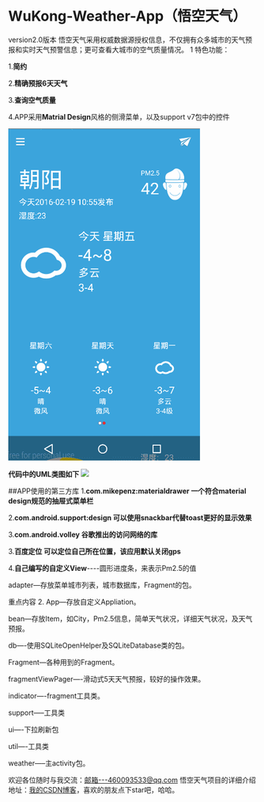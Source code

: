 # WuKong-Weather-App（悟空天气）
version2.0版本
悟空天气采用权威数据源授权信息，不仅拥有众多城市的天气预报和实时天气预警信息；更可查看大城市的空气质量情况。
1
特色功能： 

1.**简约** 

2.**精确预报6天天气** 

3.**查询空气质量** 

4.APP采用**Matrial Design**风格的侧滑菜单，以及support v7包中的控件 


![](Image/GIF.gif)
 
 **代码中的UML类图如下**
![](Image/uml.jpg)

##APP使用的第三方库
1.**com.mikepenz:materialdrawer 一个符合material design规范的抽屉式菜单栏** 

2.**com.android.support:design  可以使用snackbar代替toast更好的显示效果** 

3.**com.android.volley  谷歌推出的访问网络的库** 

3.**百度定位  可以定位自己所在位置，该应用默认关闭gps** 

4.**自己编写的自定义View**----圆形进度条，来表示Pm2.5的值 
 
  
  
adapter—存放菜单城市列表，城市数据库，Fragment的包。 

重点内容 2. App—存放自定义Appliation。 

bean—存放Item，如City，Pm2.5信息，简单天气状况，详细天气状况，及天气预报。 

db—-使用SQLiteOpenHelper及SQLiteDatabase类的包。 

Fragment—各种用到的Fragment。 

fragmentViewPager—-滑动式5天天气预报，较好的操作效果。 

indicator—-fragment工具类。 

support—–工具类 

ui—-下拉刷新包 

util—-工具类 

weather—–主activity包。


欢迎各位随时与我交流：邮箱---460093533@qq.com
悟空天气项目的详细介绍地址：[我的CSDN博客](http://blog.csdn.net/zzzhangzhun/)，喜欢的朋友点下star吧，哈哈。
